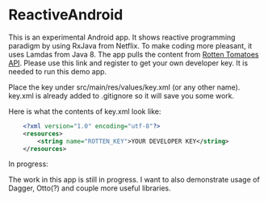 ReactiveAndroid
===============

This is an experimental Android app. It shows reactive programming paradigm by using RxJava from Netflix. To make coding
more pleasant, it uses Lamdas from Java 8. The app pulls the content from [Rotten Tomatoes API](http://developer.rottentomatoes.com/ "API").
Please use this link and register to get your own developer key. It is needed to run this demo app.

Place the key under src/main/res/values/key.xml (or any other name). key.xml is already added to .gitignore so it will
save you some work.

Here is what the contents of key.xml look like:

```xml
    <?xml version="1.0" encoding="utf-8"?>
    <resources>
        <string name="ROTTEN_KEY">YOUR DEVELOPER KEY</string>
    </resources>
```

In progress:

The work in this app is still in progress. I want to also demonstrate usage of Dagger, Otto(?) and couple more
useful libraries.
